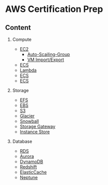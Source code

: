 # AWS Certification Prep

## Content

1.  Compute

    - [EC2](https://github.com/DeepLearnerSC/aws-saa-certification/tree/master/solutionArchitect/01_compute/01_EC2)
      - [Auto-Scailing-Group](https://github.com/DeepLearnerSC/aws-saa-certification/tree/master/solutionArchitect/01_compute/01_EC2/Auto-Scaling-Group)
      - [VM Import/Export](https://github.com/DeepLearnerSC/aws-saa-certification/tree/master/solutionArchitect/01_compute/01_EC2/VM%20Import/Export)
    - [ECS](https://github.com/DeepLearnerSC/aws-saa-certification/tree/master/solutionArchitect/01_compute/02_ECS)
    - [Lambda](https://github.com/DeepLearnerSC/aws-saa-certification/tree/master/solutionArchitect/01_compute/03_Lambda)
    - [ECS](https://github.com/DeepLearnerSC/aws-saa-certification/tree/master/solutionArchitect/01_compute/04_ElasticBeanStalk)
    - [ECS](https://github.com/DeepLearnerSC/aws-saa-certification/tree/master/solutionArchitect/01_compute/05_LightSail)

2.  Storage

    - [EFS](https://github.com/DeepLearnerSC/aws-saa-certification/tree/master/solutionArchitect/02_storage/01_EFS)
    - [EBS](https://github.com/DeepLearnerSC/aws-saa-certification/tree/master/solutionArchitect/02_storage/02_EBS)
    - [S3](https://github.com/DeepLearnerSC/aws-saa-certification/tree/master/solutionArchitect/02_storage/03_S3)
    - [Glacier](https://github.com/DeepLearnerSC/aws-saa-certification/tree/master/solutionArchitect/02_storage/04_Glacier)
    - [Snowball](https://github.com/DeepLearnerSC/aws-saa-certification/tree/master/solutionArchitect/02_storage/05_Snowball)
    - [Storage Gateway](https://github.com/DeepLearnerSC/aws-saa-certification/tree/master/solutionArchitect/02_storage/06_StorageGateway)
    - [Instance Store](https://github.com/DeepLearnerSC/aws-saa-certification/tree/master/solutionArchitect/02_storage/07_Instance_Store)

3.  Database

    - [RDS](https://github.com/DeepLearnerSC/aws-saa-certification/tree/master/solutionArchitect/03_database/01_RDS)
    - [Aurora](https://github.com/DeepLearnerSC/aws-saa-certification/tree/master/solutionArchitect/03_database/02_Aurora)
    - [DynamoDB](https://github.com/DeepLearnerSC/aws-saa-certification/tree/master/solutionArchitect/03_database/03_DynamoDB)
    - [Redshift](https://github.com/DeepLearnerSC/aws-saa-certification/tree/master/solutionArchitect/03_database/04_Redshift)
    - [ElasticCache](https://github.com/DeepLearnerSC/aws-saa-certification/tree/master/solutionArchitect/03_database/05_ElasticCache)
    - [Neptune](https://github.com/DeepLearnerSC/aws-saa-certification/tree/master/solutionArchitect/03_database/06_Neptune)
